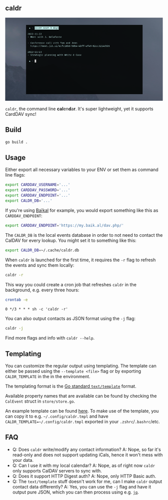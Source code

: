 caldr
-----

![caldr](caldr.png)

`caldr`, the command line **cal**en**d**a**r**. It's super lightweight, yet it
supports CardDAV sync!

## Build

```sh
go build .
```

## Usage

Either export all necessary variables to your ENV or set them as command line
flags:

```sh
export CARDDAV_USERNAME='...'
export CARDDAV_PASSWORD='...'
export CARDDAV_ENDPOINT='...'
export CALDR_DB='...'
```

If you're using [Baïkal](https://github.com/sabre-io/Baikal) for example, you
would export something like this as `CARDDAV_ENDPOINT`:

```sh
export CARDDAV_ENDPOINT='https://my.baik.al/dav.php/'
```

The `CALDR_DB` is the local events database in order to not need to contact
the CalDAV for every lookup. You might set it to something like this:

```sh
export CALDR_DB=~/.cache/caldr.db
```

When `caldr` is launched for the first time, it requires the `-r` flag to
refresh the events and sync them locally: 

```sh
caldr -r
```

This way you could create a cron job that refreshes `caldr` in the background,
e.g. every three hours:

```sh
crontab -e
```

```crontab
0 */3 * * * sh -c 'caldr -r'
```

You can also output contacts as JSON format using the `-j` flag:

```sh
caldr -j
```

Find more flags and info with `caldr --help`.


## Templating

You can customize the regular output using templating. The template can either
be passed using the `--template <file>` flag or by exporting `CALDR_TEMPLATE` 
in the in the environment.

The templating format is the [Go standard `text/template`][1] format.

Available property names that are available can be found by checking the 
`CalEvent` struct in `store/store.go`.

An example template can be found [here][2]. To make use of the template, you can
copy it to e.g. `~/.config/caldr.tmpl` and have
`CALDR_TEMPLATE=~/.config/caldr.tmpl` exported in your `.zshrc`/`.bashrc`/etc.


## FAQ

- Q: Does `caldr` write/modify any contact information?
  A: Nope, so far it's read-only and does not support updating iCals, hence it
     won't mess with your data.
- Q: Can I use it with my local calendar?
  A: Nope, as of right now `caldr` only supports CalDAV servers to sync with.
- Q: Does it support HTTP Digest auth?
  A: Nope, only HTTP Basic auth.
- Q: The `text/template` stuff doesn't work for me, can I make `caldr` output
     contact data differently?
  A: Yes, you can use the `-j` flag and have it output pure JSON, which you can
     then process using e.g. [`jq`][4]. 

[1]: https://pkg.go.dev/text/template
[2]: example.tmpl

[4]: https://stedolan.github.io/jq/


